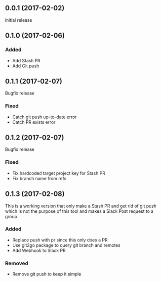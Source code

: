 ## 0.0.1 (2017-02-02)

Initial release

## 0.1.0 (2017-02-06)

### Added

- Add Stash PR
- Add Git push

## 0.1.1 (2017-02-07)

Bugfix release

### Fixed

- Catch git push up-to-date error
- Catch PR exists error

## 0.1.2 (2017-02-07) 

Bugfix release 

### Fixed

- Fix hardcoded target project key for Stash PR
- Fix branch name from refs


## 0.1.3 (2017-02-08)

This is a working version that only make a Stash PR
and get rid of git push which is not the purpose of
this tool and makes a Slack Post request to a group

### Added

- Replace push with pr since this only does a PR
- Use git2go package to query git branch and remotes
- Add Webhook to Slack PR

### Removed

- Remove git push to keep it simple
